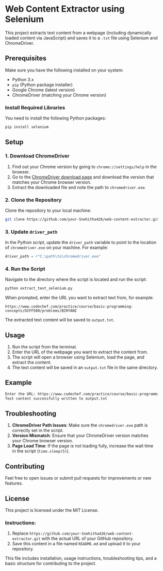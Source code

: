 # Web Content Extractor using Selenium

This project extracts text content from a webpage (including dynamically loaded content via JavaScript) and saves it to a `.txt` file using Selenium and ChromeDriver.

## Prerequisites

Make sure you have the following installed on your system:

- Python 3.x
- `pip` (Python package installer)
- Google Chrome (latest version)
- ChromeDriver (matching your Chrome version)

### Install Required Libraries

You need to install the following Python packages:

```bash
pip install selenium
```

## Setup

### 1. Download ChromeDriver

1. Find out your Chrome version by going to `chrome://settings/help` in the browser.
2. Go to the [ChromeDriver download page](https://sites.google.com/chromium.org/driver/) and download the version that matches your Chrome browser version.
3. Extract the downloaded file and note the path to `chromedriver.exe`.

### 2. Clone the Repository

Clone the repository to your local machine:

```bash
git clone https://github.com/your-Snehitha426/web-content-extractor.git
```

### 3. Update `driver_path`

In the Python script, update the `driver_path` variable to point to the location of `chromedriver.exe` on your machine. For example:

```python
driver_path = r"C:\path\to\chromedriver.exe"
```

### 4. Run the Script

Navigate to the directory where the script is located and run the script:

```bash
python extract_text_selenium.py
```

When prompted, enter the URL you want to extract text from, for example:

```
https://www.codechef.com/practice/course/basic-programming-concepts/DIFF500/problems/BIRYANI
```

The extracted text content will be saved to `output.txt`.

## Usage

1. Run the script from the terminal.
2. Enter the URL of the webpage you want to extract the content from.
3. The script will open a browser using Selenium, load the page, and extract the content.
4. The text content will be saved in an `output.txt` file in the same directory.

## Example

```bash
Enter the URL: https://www.codechef.com/practice/course/basic-programming-concepts/DIFF500/problems/BIRYANI
Text content successfully written to output.txt
```

## Troubleshooting

1. **ChromeDriver Path Issues**: Make sure the `chromedriver.exe` path is correctly set in the script.
2. **Version Mismatch**: Ensure that your ChromeDriver version matches your Chrome browser version.
3. **Page Load Time**: If the page is not loading fully, increase the wait time in the script (`time.sleep(5)`).

## Contributing

Feel free to open issues or submit pull requests for improvements or new features.

## License

This project is licensed under the MIT License.


### Instructions:
1. Replace `https://github.com/your-Snehitha426/web-content-extractor.git` with the actual URL of your GitHub repository.
2. Save this content in a file named `README.md` and upload it to your repository.

This file includes installation, usage instructions, troubleshooting tips, and a basic structure for contributing to the project.
